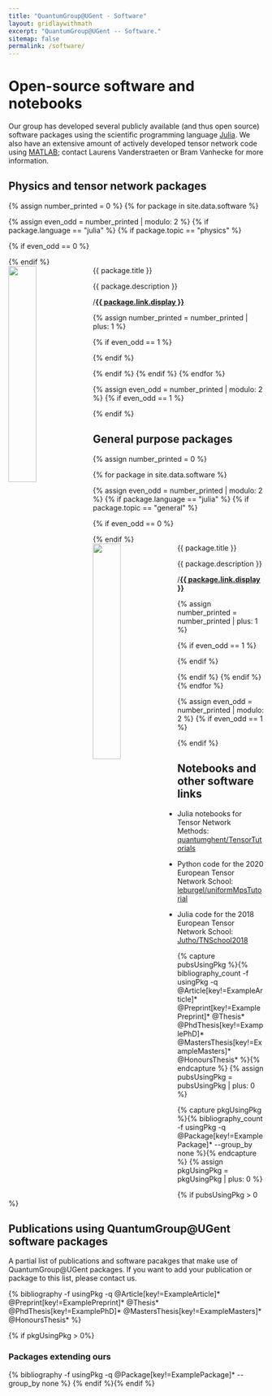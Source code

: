 ```yaml
---
title: "QuantumGroup@UGent - Software"
layout: gridlaywithmath
excerpt: "QuantumGroup@UGent -- Software."
sitemap: false
permalink: /software/
---
```

# Open-source software and notebooks

Our group has developed several publicly available (and thus open source) software packages using the scientific programming language [Julia](https://www.julialang.org). We also have an extensive amount of actively developed tensor network code using [MATLAB](https://nl.mathworks.com/products/matlab.html); contact Laurens Vanderstraeten or Bram Vanhecke for more information.

## Physics and tensor network packages

{% assign number_printed = 0 %}
{% for package in site.data.software %}

{% assign even_odd = number_printed | modulo: 2 %}
{% if package.language == "julia" %}
{% if package.topic == "physics" %}

{% if even_odd == 0 %}
<div class="row">
{% endif %}

<div class="col-sm-6 clearfix">
 <div class="well">
  <pubtit>{{ package.title }}</pubtit>
  <img src="{{ site.url }}{{ site.baseurl }}/images/software/{{ package.image }}" class="img-responsive" width="33%" style="float: left" />
  <p>{{ package.description }}</p>
  <p><i class="fab fa-github"></i>/<strong><a href="{{ package.link.url }}">{{ package.link.display }}</a></strong></p>
 </div>
</div>

{% assign number_printed = number_printed | plus: 1 %}

{% if even_odd == 1 %}
</div>
{% endif %}

{% endif %}
{% endif %}
{% endfor %}

{% assign even_odd = number_printed | modulo: 2 %}
{% if even_odd == 1 %}
</div>
{% endif %}

## General purpose packages

{% assign number_printed = 0 %}

{% for package in site.data.software %}

{% assign even_odd = number_printed | modulo: 2 %}
{% if package.language == "julia" %}
{% if package.topic == "general" %}

{% if even_odd == 0 %}
<div class="row">
{% endif %}

<div class="col-sm-6 clearfix">
 <div class="well">
  <pubtit>{{ package.title }}</pubtit>
  <img src="{{ site.url }}{{ site.baseurl }}/images/software/{{ package.image }}" class="img-responsive" width="33%" style="float: left" />
  <p>{{ package.description }}</p>
  <p><i class="fab fa-github"></i>/<strong><a href="{{ package.link.url }}">{{ package.link.display }}</a></strong></p>
 </div>
</div>

{% assign number_printed = number_printed | plus: 1 %}

{% if even_odd == 1 %}
</div>
{% endif %}

{% endif %}
{% endif %}
{% endfor %}

{% assign even_odd = number_printed | modulo: 2 %}
{% if even_odd == 1 %}
</div>
{% endif %}

## Notebooks and other software links

* Julia notebooks for Tensor Network Methods: [quantumghent/TensorTutorials](https://quantumghent.github.io/TensorTutorials/intro.html)

* Python code for the 2020 European Tensor Network School: [leburgel/uniformMpsTutorial](https://github.com/leburgel/uniformMpsTutorial)

* Julia code for the 2018 European Tensor Network School: [Jutho/TNSchool2018](https://github.com/Jutho/TNSchool2018)

{% capture pubsUsingPkg %}{%  bibliography_count -f usingPkg -q @Article[key!=ExampleArticle]* @Preprint[key!=ExamplePreprint]* @Thesis* @PhdThesis[key!=ExamplePhD]* @MastersThesis[key!=ExampleMasters]* @HonoursThesis* %}{% endcapture %}
{% assign pubsUsingPkg = pubsUsingPkg | plus: 0 %}

{% capture pkgUsingPkg %}{%  bibliography_count -f usingPkg -q @Package[key!=ExamplePackage]* --group_by none %}{% endcapture %}
{% assign pkgUsingPkg = pkgUsingPkg | plus: 0 %}

{% if pubsUsingPkg > 0 %}
## Publications using QuantumGroup@UGent software packages

A partial list of publications and software pacakges that make use of QuantumGroup@UGent packages. If you want to add your publication or package to this list, please contact us.

{% bibliography -f usingPkg -q @Article[key!=ExampleArticle]* @Preprint[key!=ExamplePreprint]* @Thesis* @PhdThesis[key!=ExamplePhD]* @MastersThesis[key!=ExampleMasters]* @HonoursThesis* %}

{% if pkgUsingPkg > 0%}
### Packages extending ours

{% bibliography -f usingPkg -q @Package[key!=ExamplePackage]* --group_by none %}
{% endif %}{% endif %}
